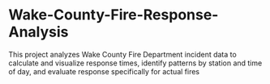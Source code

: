 # Wake-County-Fire-Response-Analysis
This project analyzes Wake County Fire Department incident data to calculate and visualize response times, identify patterns by station and time of day, and evaluate response specifically for actual fires
